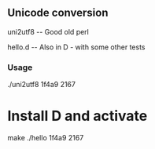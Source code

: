 ## Unicode conversion

uni2utf8  --  Good old perl

hello.d   --  Also in D - with some other tests

### Usage

  ./uni2utf8 1f4a9 2167

  # Install D and activate
  make
  ./hello 1f4a9 2167
